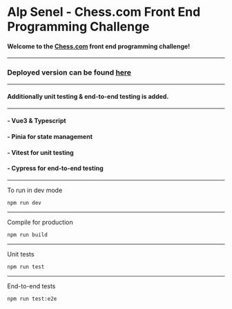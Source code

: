 # Alp Senel - Chess.com Front End Programming Challenge

#### Welcome to the [Chess.com](https://chess.com) front end programming challenge!

---
### Deployed version can be found [here](https://chessfe.vercel.app/)

---
#### Additionally unit testing & end-to-end testing is added.

---
#### - Vue3 & Typescript 
#### - Pinia for state management
#### - Vitest for unit testing
#### - Cypress for end-to-end testing

---
To run in dev mode
````
npm run dev
````
---
Compile for production
````
npm run build
````
---
Unit tests
````
npm run test
````
---
End-to-end tests
````
npm run test:e2e
````
